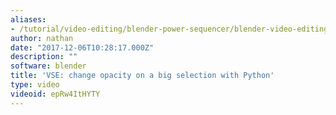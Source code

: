 ```yaml
---
aliases:
- /tutorial/video-editing/blender-power-sequencer/blender-video-editing-tutorials/chapter/12_blender_vse_change_opacity_on_a_big_selection_with_python
author: nathan
date: "2017-12-06T10:28:17.000Z"
description: ""
software: blender
title: 'VSE: change opacity on a big selection with Python'
type: video
videoid: epRw4ItHYTY
---
```

